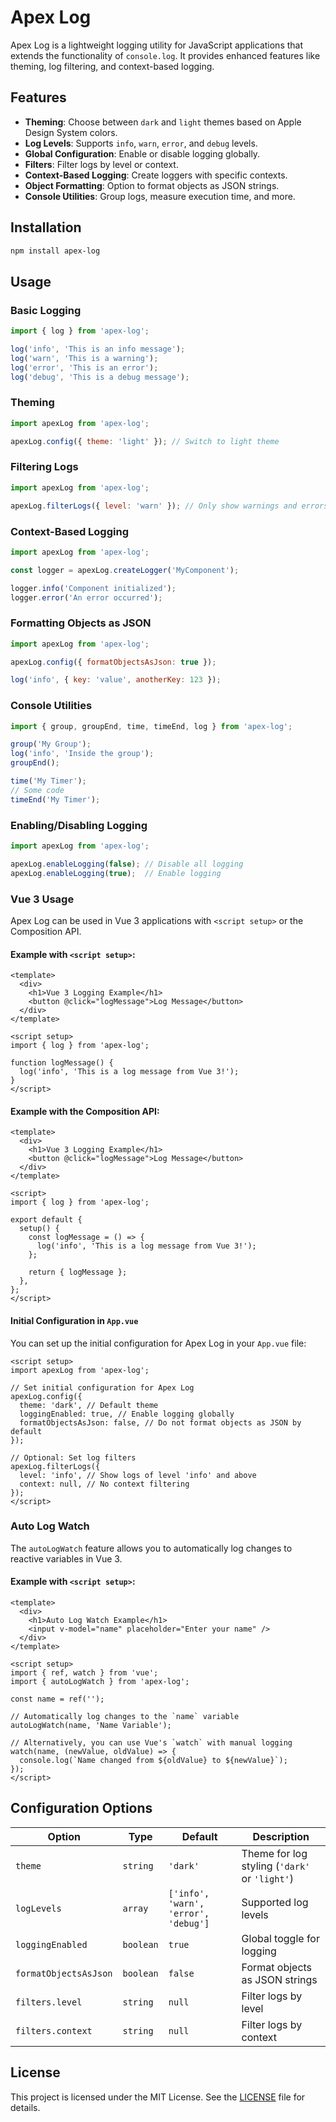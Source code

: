 # Apex Log

Apex Log is a lightweight logging utility for JavaScript applications that extends the functionality of `console.log`. It provides enhanced features like theming, log filtering, and context-based logging.

## Features

- **Theming**: Choose between `dark` and `light` themes based on Apple Design System colors.
- **Log Levels**: Supports `info`, `warn`, `error`, and `debug` levels.
- **Global Configuration**: Enable or disable logging globally.
- **Filters**: Filter logs by level or context.
- **Context-Based Logging**: Create loggers with specific contexts.
- **Object Formatting**: Option to format objects as JSON strings.
- **Console Utilities**: Group logs, measure execution time, and more.

## Installation

```bash
npm install apex-log
```

## Usage

### Basic Logging

```javascript
import { log } from 'apex-log';

log('info', 'This is an info message');
log('warn', 'This is a warning');
log('error', 'This is an error');
log('debug', 'This is a debug message');
```

### Theming

```javascript
import apexLog from 'apex-log';

apexLog.config({ theme: 'light' }); // Switch to light theme
```

### Filtering Logs

```javascript
import apexLog from 'apex-log';

apexLog.filterLogs({ level: 'warn' }); // Only show warnings and errors
```

### Context-Based Logging

```javascript
import apexLog from 'apex-log';

const logger = apexLog.createLogger('MyComponent');

logger.info('Component initialized');
logger.error('An error occurred');
```

### Formatting Objects as JSON

```javascript
import apexLog from 'apex-log';

apexLog.config({ formatObjectsAsJson: true });

log('info', { key: 'value', anotherKey: 123 });
```

### Console Utilities

```javascript
import { group, groupEnd, time, timeEnd, log } from 'apex-log';

group('My Group');
log('info', 'Inside the group');
groupEnd();

time('My Timer');
// Some code
timeEnd('My Timer');
```

### Enabling/Disabling Logging

```javascript
import apexLog from 'apex-log';

apexLog.enableLogging(false); // Disable all logging
apexLog.enableLogging(true);  // Enable logging
```

### Vue 3 Usage

Apex Log can be used in Vue 3 applications with `<script setup>` or the Composition API.

#### Example with `<script setup>`:

```vue
<template>
  <div>
    <h1>Vue 3 Logging Example</h1>
    <button @click="logMessage">Log Message</button>
  </div>
</template>

<script setup>
import { log } from 'apex-log';

function logMessage() {
  log('info', 'This is a log message from Vue 3!');
}
</script>
```

#### Example with the Composition API:

```vue
<template>
  <div>
    <h1>Vue 3 Logging Example</h1>
    <button @click="logMessage">Log Message</button>
  </div>
</template>

<script>
import { log } from 'apex-log';

export default {
  setup() {
    const logMessage = () => {
      log('info', 'This is a log message from Vue 3!');
    };

    return { logMessage };
  },
};
</script>
```

#### Initial Configuration in `App.vue`

You can set up the initial configuration for Apex Log in your `App.vue` file:

```vue
<script setup>
import apexLog from 'apex-log';

// Set initial configuration for Apex Log
apexLog.config({
  theme: 'dark', // Default theme
  loggingEnabled: true, // Enable logging globally
  formatObjectsAsJson: false, // Do not format objects as JSON by default
});

// Optional: Set log filters
apexLog.filterLogs({
  level: 'info', // Show logs of level 'info' and above
  context: null, // No context filtering
});
</script>
```

### Auto Log Watch

The `autoLogWatch` feature allows you to automatically log changes to reactive variables in Vue 3.

#### Example with `<script setup>`:

```vue
<template>
  <div>
    <h1>Auto Log Watch Example</h1>
    <input v-model="name" placeholder="Enter your name" />
  </div>
</template>

<script setup>
import { ref, watch } from 'vue';
import { autoLogWatch } from 'apex-log';

const name = ref('');

// Automatically log changes to the `name` variable
autoLogWatch(name, 'Name Variable');

// Alternatively, you can use Vue's `watch` with manual logging
watch(name, (newValue, oldValue) => {
  console.log(`Name changed from ${oldValue} to ${newValue}`);
});
</script>
```

## Configuration Options

| Option                | Type      | Default   | Description                                   |
|-----------------------|-----------|-----------|-----------------------------------------------|
| `theme`               | `string`  | `'dark'`  | Theme for log styling (`'dark'` or `'light'`) |
| `logLevels`           | `array`   | `['info', 'warn', 'error', 'debug']` | Supported log levels |
| `loggingEnabled`      | `boolean` | `true`    | Global toggle for logging                    |
| `formatObjectsAsJson` | `boolean` | `false`   | Format objects as JSON strings               |
| `filters.level`       | `string`  | `null`    | Filter logs by level                         |
| `filters.context`     | `string`  | `null`    | Filter logs by context                       |

## License

This project is licensed under the MIT License. See the [LICENSE](LICENSE) file for details.